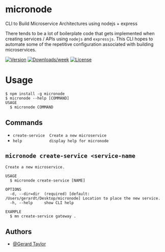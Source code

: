 
# micronode

CLI to Build Microservice Architectures using nodejs + express

There tends to be a lot of boilerplate code that gets implemented when creating services / APIs
using `nodejs` and `expressjs`. This CLI hopes to automate some of the repetitive configuration associated with
building microservices.

[![Version](https://img.shields.io/npm/v/micronode.svg)](https://npmjs.org/package/micronode)
[![Downloads/week](https://img.shields.io/npm/dw/micronode.svg)](https://npmjs.org/package/micronode)
[![License](https://img.shields.io/npm/l/micronode.svg)](https://github.com/gtaylor5/micronode/blob/master/package.json)



# Usage
```sh-session
$ npm install -g micronode
$ micronode --help [COMMAND]
USAGE
  $ micronode COMMAND
```
## Commands
* `create-service  Create a new microservice`
* `help            display help for micronode`

## `micronode create-service <service-name`

```
Create a new microservice.

USAGE
  $ micronode create-service [NAME]

OPTIONS
  -d, --dir=dir  (required) [default: /Users/gerardt/Desktop/micronode] Location to place the new service.
  -h, --help     show CLI help

EXAMPLE
  $ mn create-service gateway .
```



  
## Authors

- [@Gerard Taylor](https://www.github.com/gtaylor5)
